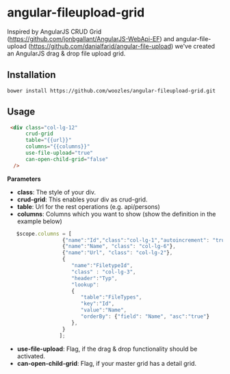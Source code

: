 angular-fileupload-grid
=======================

Inspired by AngularJS CRUD Grid (https://github.com/jonbgallant/AngularJS-WebApi-EF) and angular-file-upload (https://github.com/danialfarid/angular-file-upload) we've created an AngularJS drag & drop file upload grid.

Installation
-------------

```
bower install https://github.com/woozles/angular-fileupload-grid.git
```


Usage
-------------

```html
 <div class="col-lg-12" 
      crud-grid
      table="{{url}}" 
      columns="{{columns}}" 
      use-file-upload="true" 
      can-open-child-grid="false" 
  />

 ```

**Parameters**

 * **class**: The style of your div.
 * **crud-grid**: This enables your div as crud-grid.
 * **table**: Url for the rest operations (e.g. api/persons)
 * **columns**: Columns which you want to show (show the definition in the example below)
```javascript
   $scope.columns = [
                  {"name":"Id","class":"col-lg-1","autoincrement": "true"},
                  {"name":"Name", "class": "col-lg-6"},
                  {"name":"Url", "class": "col-lg-2"},
                  {
                     "name":"FiletypeId", 
                     "class" : "col-lg-3",
                     "header":"Typ",
                     "lookup":
                     {
                        "table":"FileTypes",
                        "key":"Id",
                        "value":"Name",
                        "orderBy": {"field": "Name", "asc":"true"}
                     },
                  }
                 ];
```
 * **use-file-upload**: Flag, if the drag & drop functionality should be activated.
 * **can-open-child-grid**: Flag, if your master grid has a detail grid.
